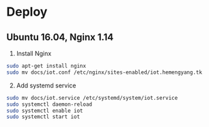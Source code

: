# Deploy
## Ubuntu 16.04, Nginx 1.14
1. Install Nginx
  ```bash
  sudo apt-get install nginx
  sudo mv docs/iot.conf /etc/nginx/sites-enabled/iot.hemengyang.tk
  ```
2. Add systemd service
  ```bash
  sudo mv docs/iot.service /etc/systemd/system/iot.service
  sudo systemctl daemon-reload
  sudo systemctl enable iot
  sudo systemctl start iot
  ```
